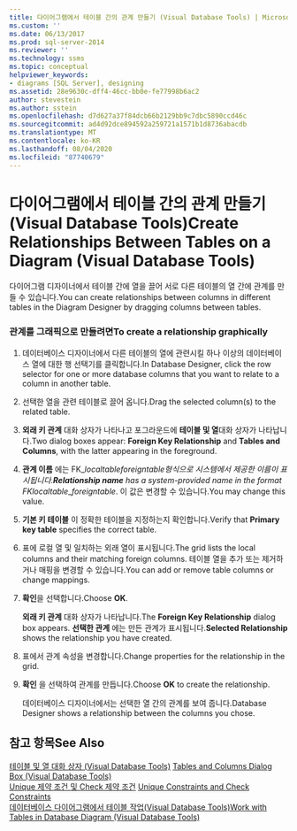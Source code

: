 ```yaml
---
title: 다이어그램에서 테이블 간의 관계 만들기 (Visual Database Tools) | Microsoft Docs
ms.custom: ''
ms.date: 06/13/2017
ms.prod: sql-server-2014
ms.reviewer: ''
ms.technology: ssms
ms.topic: conceptual
helpviewer_keywords:
- diagrams [SQL Server], designing
ms.assetid: 28e9630c-dff4-46cc-bb0e-fe77998b6ac2
author: stevestein
ms.author: sstein
ms.openlocfilehash: d7d627a37f84dcb66b2129bb9c7dbc5890ccd46c
ms.sourcegitcommit: ad4d92dce894592a259721a1571b1d8736abacdb
ms.translationtype: MT
ms.contentlocale: ko-KR
ms.lasthandoff: 08/04/2020
ms.locfileid: "87740679"
---
```

# <a name="create-relationships-between-tables-on-a-diagram-visual-database-tools"></a><span data-ttu-id="127a5-102">다이어그램에서 테이블 간의 관계 만들기(Visual Database Tools)</span><span class="sxs-lookup"><span data-stu-id="127a5-102">Create Relationships Between Tables on a Diagram (Visual Database Tools)</span></span>
  <span data-ttu-id="127a5-103">다이어그램 디자이너에서 테이블 간에 열을 끌어 서로 다른 테이블의 열 간에 관계를 만들 수 있습니다.</span><span class="sxs-lookup"><span data-stu-id="127a5-103">You can create relationships between columns in different tables in the Diagram Designer by dragging columns between tables.</span></span>  
  
### <a name="to-create-a-relationship-graphically"></a><span data-ttu-id="127a5-104">관계를 그래픽으로 만들려면</span><span class="sxs-lookup"><span data-stu-id="127a5-104">To create a relationship graphically</span></span>  
  
1.  <span data-ttu-id="127a5-105">데이터베이스 디자이너에서 다른 테이블의 열에 관련시킬 하나 이상의 데이터베이스 열에 대한 행 선택기를 클릭합니다.</span><span class="sxs-lookup"><span data-stu-id="127a5-105">In Database Designer, click the row selector for one or more database columns that you want to relate to a column in another table.</span></span>  
  
2.  <span data-ttu-id="127a5-106">선택한 열을 관련 테이블로 끌어 옵니다.</span><span class="sxs-lookup"><span data-stu-id="127a5-106">Drag the selected column(s) to the related table.</span></span>  
  
3.  <span data-ttu-id="127a5-107">**외래 키 관계** 대화 상자가 나타나고 포그라운드에 **테이블 및 열**대화 상자가 나타납니다.</span><span class="sxs-lookup"><span data-stu-id="127a5-107">Two dialog boxes appear: **Foreign Key Relationship** and **Tables and Columns**, with the latter appearing in the foreground.</span></span>  
  
4.  <span data-ttu-id="127a5-108">**관계 이름** 에는 FK_*localtable*_*foreigntable*형식으로 시스템에서 제공한 이름이 표시됩니다.</span><span class="sxs-lookup"><span data-stu-id="127a5-108">**Relationship name** has a system-provided name in the format FK_*localtable*_*foreigntable*.</span></span> <span data-ttu-id="127a5-109">이 값은 변경할 수 있습니다.</span><span class="sxs-lookup"><span data-stu-id="127a5-109">You may change this value.</span></span>  
  
5.  <span data-ttu-id="127a5-110">**기본 키 테이블** 이 정확한 테이블을 지정하는지 확인합니다.</span><span class="sxs-lookup"><span data-stu-id="127a5-110">Verify that **Primary key table** specifies the correct table.</span></span>  
  
6.  <span data-ttu-id="127a5-111">표에 로컬 열 및 일치하는 외래 열이 표시됩니다.</span><span class="sxs-lookup"><span data-stu-id="127a5-111">The grid lists the local columns and their matching foreign columns.</span></span> <span data-ttu-id="127a5-112">테이블 열을 추가 또는 제거하거나 매핑을 변경할 수 있습니다.</span><span class="sxs-lookup"><span data-stu-id="127a5-112">You can add or remove table columns or change mappings.</span></span>  
  
7.  <span data-ttu-id="127a5-113">**확인**을 선택합니다.</span><span class="sxs-lookup"><span data-stu-id="127a5-113">Choose **OK**.</span></span>  
  
     <span data-ttu-id="127a5-114">**외래 키 관계** 대화 상자가 나타납니다.</span><span class="sxs-lookup"><span data-stu-id="127a5-114">The **Foreign Key Relationship** dialog box appears.</span></span> <span data-ttu-id="127a5-115">**선택한 관계** 에는 만든 관계가 표시됩니다.</span><span class="sxs-lookup"><span data-stu-id="127a5-115">**Selected Relationship** shows the relationship you have created.</span></span>  
  
8.  <span data-ttu-id="127a5-116">표에서 관계 속성을 변경합니다.</span><span class="sxs-lookup"><span data-stu-id="127a5-116">Change properties for the relationship in the grid.</span></span>  
  
9. <span data-ttu-id="127a5-117">**확인** 을 선택하여 관계를 만듭니다.</span><span class="sxs-lookup"><span data-stu-id="127a5-117">Choose **OK** to create the relationship.</span></span>  
  
     <span data-ttu-id="127a5-118">데이터베이스 디자이너에서는 선택한 열 간의 관계를 보여 줍니다.</span><span class="sxs-lookup"><span data-stu-id="127a5-118">Database Designer shows a relationship between the columns you chose.</span></span>  
  
## <a name="see-also"></a><span data-ttu-id="127a5-119">참고 항목</span><span class="sxs-lookup"><span data-stu-id="127a5-119">See Also</span></span>  
 <span data-ttu-id="127a5-120">[테이블 및 열 대화 상자 &#40;Visual Database Tools&#41;](visual-database-tools.md) </span><span class="sxs-lookup"><span data-stu-id="127a5-120">[Tables and Columns Dialog Box &#40;Visual Database Tools&#41;](visual-database-tools.md) </span></span>  
 <span data-ttu-id="127a5-121">[Unique 제약 조건 및 Check 제약 조건](../../relational-databases/tables/unique-constraints-and-check-constraints.md) </span><span class="sxs-lookup"><span data-stu-id="127a5-121">[Unique Constraints and Check Constraints](../../relational-databases/tables/unique-constraints-and-check-constraints.md) </span></span>  
 [<span data-ttu-id="127a5-122">데이터베이스 다이어그램에서 테이블 작업&#40;Visual Database Tools&#41;</span><span class="sxs-lookup"><span data-stu-id="127a5-122">Work with Tables in Database Diagram &#40;Visual Database Tools&#41;</span></span>](work-with-tables-in-database-diagram-visual-database-tools.md)  
  
  

